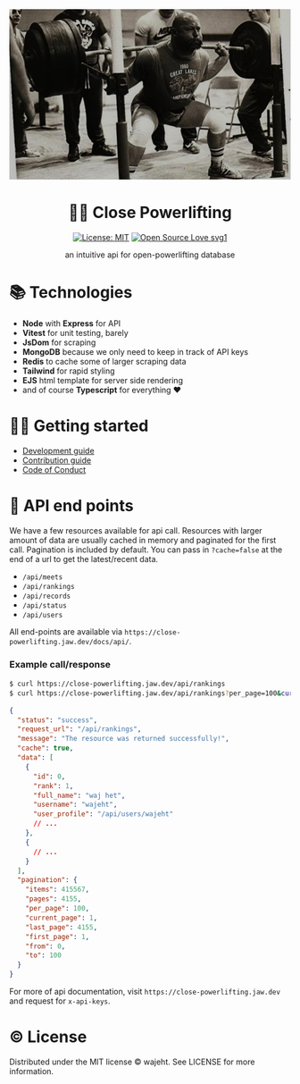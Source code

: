 <div align="center"><img src="https://raw.githubusercontent.com/wajeht/close-powerlifting/main/public/img/louie.jpg"></div>

# <div align="center"> 🏋️‍♂️ Close Powerlifting </div>

<div align="center">

[![License: MIT](https://img.shields.io/badge/License-MIT-blue.svg)](https://opensource.org/licenses/ISC) [![Open Source Love svg1](https://badges.frapsoft.com/os/v1/open-source.svg?v=103)](https://github.com/allkindsofgains/gains)

</div>

<p align="center"> an intuitive api for open-powerlifting database </p>

# 📚 Technologies

- **Node** with **Express** for API
- **Vitest** for unit testing, barely
- **JsDom** for scraping
- **MongoDB** because we only need to keep in track of API keys
- **Redis** to cache some of larger scraping data
- **Tailwind** for rapid styling
- **EJS** html template for server side rendering
- and of course **Typescript** for everything ❤️

# 👨‍💻 Getting started

- [Development guide](https://github.com/wajeht/close-powerlifting/blob/main/docs/getting-started.md)
- [Contribution guide](https://github.com/wajeht/close-powerlifting/blob/main/docs/contribution.md)
- [Code of Conduct](https://github.com/wajeht/close-powerlifting/blob/main/docs/code-of-conduct.md)

# 📃 API end points

We have a few resources available for api call. Resources with larger amount of data are usually cached in memory and paginated for the first call. Pagination is included by default. You can pass in `?cache=false` at the end of a url to get the latest/recent data.

- `/api/meets`
- `/api/rankings`
- `/api/records`
- `/api/status`
- `/api/users`

All end-points are available via `https://close-powerlifting.jaw.dev/docs/api/`.

### Example call/response

```bash
$ curl https://close-powerlifting.jaw.dev/api/rankings
$ curl https://close-powerlifting.jaw.dev/api/rankings?per_page=100&current_page=1&cahe=false
```

```json
{
  "status": "success",
  "request_url": "/api/rankings",
  "message": "The resource was returned successfully!",
  "cache": true,
  "data": [
    {
      "id": 0,
      "rank": 1,
      "full_name": "waj het",
      "username": "wajeht",
      "user_profile": "/api/users/wajeht"
      // ...
    },
    {
      // ...
    }
  ],
  "pagination": {
    "items": 415567,
    "pages": 4155,
    "per_page": 100,
    "current_page": 1,
    "last_page": 4155,
    "first_page": 1,
    "from": 0,
    "to": 100
  }
}
```

For more of api documentation, visit `https://close-powerlifting.jaw.dev` and request for `x-api-keys`.

# © License

Distributed under the MIT license © wajeht. See LICENSE for more information.
